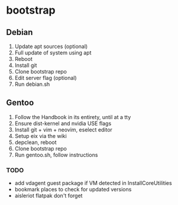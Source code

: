 # bootstrap

## Debian

1. Update apt sources (optional)
2. Full update of system using apt
3. Reboot
4. Install git
5. Clone bootstrap repo
6. Edit server flag (optional)
7. Run debian.sh

## Gentoo

1. Follow the Handbook in its entirety, until at a tty
2. Ensure dist-kernel and nvidia USE flags
3. Install git + vim + neovim, eselect editor
3. Setup eix via the wiki
4. depclean, reboot
5. Clone bootstrap repo
6. Run gentoo.sh, follow instructions

### TODO

- add vdagent guest package if VM detected in InstallCoreUtilities
- bookmark places to check for updated versions
- aisleriot flatpak don't forget
